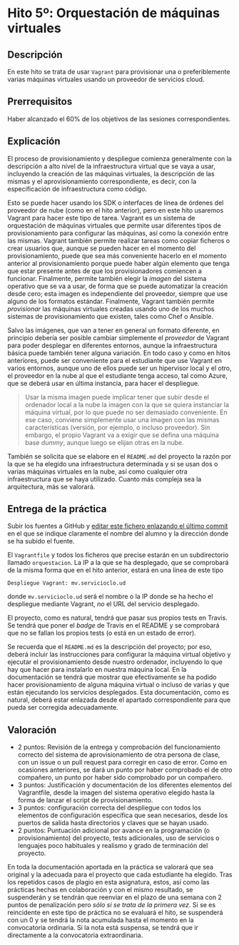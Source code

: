 
Hito 5º: Orquestación de máquinas virtuales
=====================================

Descripción
-----------------

En este hito se trata de usar `Vagrant` para provisionar una o
preferiblemente varias máquinas virtuales usando un proveedor de
servicios cloud.

Prerrequisitos
--------------------

Haber alcanzado el 60% de los objetivos de las sesiones correspondientes.

Explicación
----------------

El proceso de provisionamiento y despliegue comienza generalmente con
la descripción a alto nivel de la infraestructura virtual que se vaya
a usar, incluyendo la creación de las máquinas virtuales, la
descripción de las mismas y el aprovisionamiento
correspondiente, es decir, con la especificación de infraestructura
como código.

Esto se puede hacer usando los SDK o interfaces de línea de órdenes
del proveedor de nube (como en el hito anterior), pero en este hito
usaremos Vagrant para hacer este tipo de 
tarea. Vagrant es un sistema de orquestación de máquinas virtuales que
permite usar diferentes tipos de provisionamiento para configurar las
máquinas, así como la conexión entre las mismas. Vagrant también
permite realizar tareas como copiar ficheros o crear usuarios que, aunque
se pueden hacer en el momento del provisionamiento, puede que sea más
conveniente hacerlo en el momento anterior al provisionamiento porque
puede haber algún elemento que tenga que estar presente antes de que
los provisionadores comiencen a funcionar. Finalmente, permite también
elegir la *imagen* del sistema operativo que se va a usar, de forma que se puede automatizar
la creación desde cero; esta imagen es independiente del proveedor,
siempre que use alguno de los formatos estándar. Finalmente, Vagrant
también permite *provisionar* las máquinas virtuales creadas usando
uno de los muchos sistemas de provisionamiento 
que existen, tales como Chef o Ansible. 

Salvo las imágenes, que van a tener en general un formato diferente, en principio debería
ser posible cambiar simplemente el *proveedor* de Vagrant para poder
desplegar en diferentes entornos, aunque la infraestructura básica
puede también tener alguna variación. En todo caso y como en hitos
anteriores, puede ser conveniente para el estudiante que use Vagrant en varios entornos,
aunque uno de ellos puede ser un hipervisor local y el otro, el proveedor en la nube al
que el estudiante tenga acceso, tal como Azure, que se deberá usar en última
instancia, para hacer el despliegue.

> Usar la misma imagen puede implicar tener que subir desde el
> ordenador local a la nube la imagen con la que se quiera instanciar
> la máquina virtual, por lo que puede no ser demasiado
> conveniente. En ese caso, conviene simplemente usar una imagen con
> las mismas características (versión, por ejemplo, o incluso
> proveedor). Sin embargo, el propio Vagrant va a exigir que se defina
> una máquina base *dummy*, aunque luego se elijan otras en la nube.

También se solicita que se elabore en el `README.md` del proyecto la
razón por la que se ha 
elegido una infraestructura determinada y si se usan dos o varias
máquinas virtuales en la nube, así como cualquier otra infraestructura
que se haya utilizado. Cuanto más compleja sea la arquitectura, más se valorará.

Entrega de la práctica
--------------------------------

Subir los fuentes a GitHub y 
[editar este fichero enlazando el último commit](https://github.com/JJ/CC-18-19/blob/master/proyecto/hito-5.md)
en el 
que se indique claramente el nombre del alumno y la dirección donde se ha subido el
fuente.

El `Vagrantfile` y todos los ficheros que precise estarán en un
subdirectorio llamado `orquestacion`. La IP a la que se ha desplegado,
que se comprobará de la misma forma que en el hito anterior, estará en una línea
de este tipo

	Despliegue Vagrant: mv.servicioclo.ud

donde `mv.servicioclo.ud` será el nombre o la IP donde se ha hecho el
despliegue mediante Vagrant, *no* el URL del servicio desplegado.

El proyecto, como es natural, tendrá que pasar sus propios tests en
Travis. Se tendrá que poner el *badge* de Travis en el README y se
comprobará que no se fallan los propios tests (o está en un estado de
error).

Se recuerda que el `README.md` es la descripción del proyecto; por
eso, deberá incluir las instrucciones para configurar la máquina
virtual objetivo y ejecutar el provisionamiento desde nuestro
ordenador, incluyendo lo que hay que hacer para instalarlo en nuestra
máquina local. En la documentación se tendrá que mostrar que efectivamente se ha podido hacer
provisionamiento de alguna máquina virtual o incluso de varias y que
están ejecutando los servicios desplegados. Esta documentación, como
es natural, deberá estar enlazada desde el apartado correspondiente
para que pueda ser corregida adecuadamente.

Valoración
--------------

* 2 puntos: Revisión de la entrega y comprobación del funcionamiento
  correcto del sistema de aprovisionamiento de otra persona de clase,
  con un issue o un pull request para corregir en caso de error. Como
  en ocasiones anteriores, se dará un punto por haber comprobado el de otro
  compañero, un punto por haber sido comprobado por un compañero.
* 3 puntos: Justificación y documentación de los diferentes elementos
  del Vagrantfile, desde la imagen del sistema
  operativo elegido hasta la forma de lanzar el script de
  provisionamiento.
* 3 puntos: configuración correcta del despliegue con todos los
  elementos de configuración específica que sean necesarios, desde los
  puertos de salida hasta directorios y claves que se hayan usado. 
* 2 puntos: Puntuación adicional por avance en la programación (o provisionamiento) del
  proyecto, tests adicionales, uso de servicios o lenguajes poco
  habituales y realismo y grado de terminación del proyecto.

En toda la documentación aportada en la práctica se valorará que sea
original y la adecuada para el proyecto que cada estudiante ha
elegido. Tras los repetidos casos de plagio en esta asignatura, estos,
así como las prácticas hechas en colaboración y con el mismo
resultado, se 
suspenderán y se tendrán que reenviar en el plazo de una semana con 2
puntos de penalización pero *sólo si se trata de la primera vez*. Si
se es reincidente en este tipo de práctica no se
evaluará el hito, se suspenderá con un 0 y se tendrá la nota acumulada
hasta el momento en la convocatoria ordinaria. Si la nota está
suspensa, se tendrá que ir directamente a la convocatoria
extraordinaria. 


